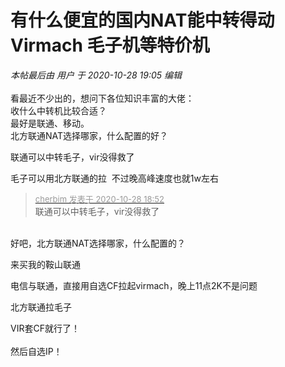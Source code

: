 # 有什么便宜的国内NAT能中转得动Virmach 毛子机等特价机


<i class="pstatus"> 本帖最后由 用户 于 2020-10-28 19:05 编辑 </i><br />
<br />
看最近不少出的，想问下各位知识丰富的大佬：<br />
收什么中转机比较合适？<br />
最好是联通、移动。<br />
北方联通NAT选择哪家，什么配置的好？

联通可以中转毛子，vir没得救了

毛子可以用北方联通的拉&nbsp;&nbsp;不过晚高峰速度也就1w左右

<div class="quote"><blockquote><font size="2"><a href="https://www.hostloc.com/forum.php?mod=redirect&amp;goto=findpost&amp;pid=9365643&amp;ptid=759520" target="_blank"><font color="#999999">cherbim 发表于 2020-10-28 18:52</font></a></font><br />
联通可以中转毛子，vir没得救了</blockquote></div><br />
好吧，北方联通NAT选择哪家，什么配置的？<img id="aimg_Wq9SU" onclick="zoom(this, this.src, 0, 0, 0)" class="zoom" src="https://cdn.jsdelivr.net/gh/hishis/forum-master/public/images/patch.gif" onmouseover="img_onmouseoverfunc(this)" onload="thumbImg(this)" border="0" alt="" />

来买我的鞍山联通

电信与联通，直接用自选CF拉起virmach，晚上11点2K不是问题

北方联通拉毛子<br />


VIR套CF就行了！<br />
<br />
然后自选IP！<br />
<br />
<img src="static/image/smiley/default/lol.gif" smilieid="12" border="0" alt="" /><img src="static/image/smiley/default/lol.gif" smilieid="12" border="0" alt="" /><img src="static/image/smiley/default/lol.gif" smilieid="12" border="0" alt="" />
